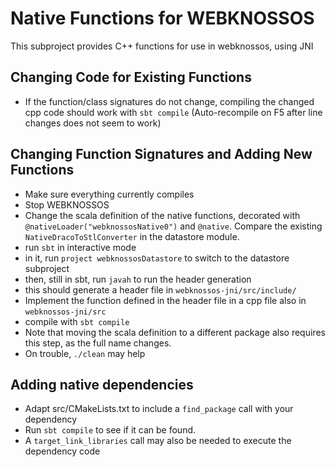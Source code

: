 # Native Functions for WEBKNOSSOS

This subproject provides C++ functions for use in webknossos, using JNI

## Changing Code for Existing Functions

 - If the function/class signatures do not change, compiling the changed cpp code should work with `sbt compile` (Auto-recompile on F5 after line changes does not seem to work)

## Changing Function Signatures and Adding New Functions

 - Make sure everything currently compiles
 - Stop WEBKNOSSOS
 - Change the scala definition of the native functions, decorated with `@nativeLoader("webknossosNative0")` and `@native`. Compare the existing `NativeDracoToStlConverter` in the datastore module.
 - run `sbt` in interactive mode
 - in it, run `project webknossosDatastore` to switch to the datastore subproject
 - then, still in sbt, run `javah` to run the header generation
 - this should generate a header file in `webknossos-jni/src/include/`
 - Implement the function defined in the header file in a cpp file also in `webknossos-jni/src`
 - compile with `sbt compile`
 - Note that moving the scala definition to a different package also requires this step, as the full name changes.
 - On trouble, `./clean` may help


## Adding native dependencies

 - Adapt src/CMakeLists.txt to include a `find_package` call with your dependency
 - Run `sbt compile` to see if it can be found.
 - A `target_link_libraries` call may also be needed to execute the dependency code
